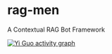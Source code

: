 # rag-men
A Contextual RAG Bot Framework



[![Yi Guo activity graph](https://github-readme-activity-graph.vercel.app/graph?username=yguo)](https://github.com/yguo/)